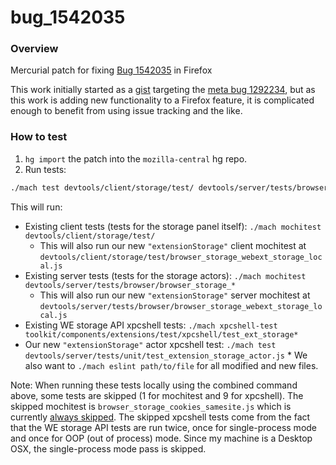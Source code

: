 # bug_1542035

### Overview

Mercurial patch for fixing [Bug 1542035](https://bugzilla.mozilla.org/show_bug.cgi?id=1542035) in Firefox

This work initially started as a [gist](https://gist.github.com/biancadanforth/fb6aaae07084512a594a8098c971807e) targeting the [meta bug 1292234](https://bugzilla.mozilla.org/show_bug.cgi?id=1542035), but as this work is adding new functionality to a Firefox feature, it is complicated enough to benefit from using issue tracking and the like.


### How to test
1. `hg import` the patch into the `mozilla-central` hg repo.
2. Run tests:
```bash
./mach test devtools/client/storage/test/ devtools/server/tests/browser/browser_storage_* toolkit/components/extensions/test/xpcshell/test_ext_storage* devtools/server/tests/unit/test_extension_storage_actor.js
```
This will run:
   * Existing client tests (tests for the storage panel itself): `./mach mochitest devtools/client/storage/test/`
      *  This will also run our new `"extensionStorage"` client mochitest at `devtools/client/storage/test/browser_storage_webext_storage_local.js`
   * Existing server tests (tests for the storage actors): `./mach mochitest devtools/server/tests/browser/browser_storage_*`
      * This will also run our new `"extensionStorage"` server mochitest at `devtools/server/tests/browser/browser_storage_webext_storage_local.js`
   * Existing WE storage API xpcshell tests: `./mach xpcshell-test toolkit/components/extensions/test/xpcshell/test_ext_storage*`
   * Our new `"extensionStorage"` actor xpcshell test: `./mach test devtools/server/tests/unit/test_extension_storage_actor.js`
    * We also want to `./mach eslint path/to/file` for all modified and new files.

Note: When running these tests locally using the combined command above, some tests are skipped (1 for mochitest and 9 for xpcshell). The skipped mochitest is `browser_storage_cookies_samesite.js` which is currently [always skipped](https://searchfox.org/mozilla-central/source/devtools/client/storage/test/browser.ini#47). The skipped xpcshell tests come from the fact that the WE storage API tests are run twice, once for single-process mode and once for OOP (out of process) mode. Since my machine is a Desktop OSX, the single-process mode pass is skipped.

